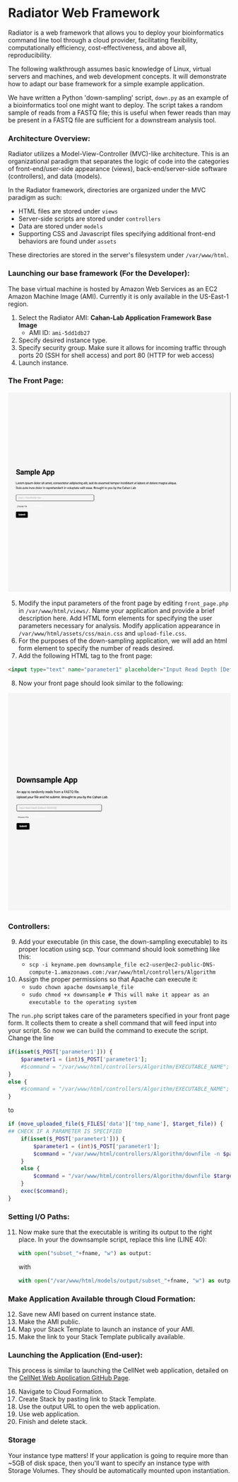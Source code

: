 # Radiator Web Framework

Radiator is a web framework that allows you to deploy your bioinformatics command line tool through a cloud provider, facilitating flexibility, computationally efficiency, cost-effectiveness, and above all, reproducibility.

The following walkthrough assumes basic knowledge of Linux, virtual servers and machines, and web development concepts. It will demonstrate how to adapt our base framework for a simple example application.

We have written a Python 'down-sampling' script, `down.py` as an example of a bioinformatics tool one might want to deploy. The script takes a random sample of reads from a FASTQ file; this is useful when fewer reads than may be present in a FASTQ file are sufficient for a downstream analysis tool.

### Architecture Overview:
Radiator utilizes a Model-View-Controller (MVC)-like architecture. This is an organizational paradigm that separates the logic of code into the categories of front-end/user-side appearance (views), back-end/server-side software (controllers), and data (models). 

In the Radiator framework, directories are organized under the MVC paradigm as such: 
* HTML files are stored under `views` 
* Server-side scripts are stored under `controllers` 
* Data are stored under `models`
* Supporting CSS and Javascript files specifying additional front-end behaviors are found under `assets` 

These directories are stored in the server's filesystem under `/var/www/html`. 


### Launching our base framework (For the Developer):
The base virtual machine is hosted by Amazon Web Services as an EC2 Amazon Machine Image (AMI). Currently it is only available in the US-East-1 region.
1.  Select the Radiator AMI: **Cahan-Lab Application Framework Base Image** 
    * AMI ID: `ami-5dd1db27`
2.  Specify desired instance type.
3.  Specify security group. Make sure it allows for incoming traffic through ports 20 (SSH for shell access) and port 80 (HTTP for web access)
4.  Launch instance.

### The Front Page:
![frontpage](md_images/blank_front_page.JPEG)

5. Modify the input parameters of the front page by editing `front_page.php` in `/var/www/html/views/`.
   Name your application and provide a brief description here. 
   Add HTML form elements for specifying the user parameters necessary for analysis. 
   Modify application appearance in `/var/www/html/assets/css/main.css` and `upload-file.css`.
6. For the purposes of the down-sampling application, we will add an html form element to specify the number of reads desired. 
7. Add the following HTML tag to the front page:
```html
<input type="text" name="parameter1" placeholder="Input Read Depth [Default 5000000]"/>
```
8. Now your front page should look similar to the following:

![frontpage](md_images/downsample_front_page.JPEG)

### Controllers:
9. Add your executable (in this case, the down-sampling executable) to its proper location using scp. Your command should look something like this:
    - ```scp -i keyname.pem downsample_file ec2-user@ec2-public-DNS-compute-1.amazonaws.com:/var/www/html/controllers/Algorithm```
10. Assign the proper permissions so that Apache can execute it:
    - ```sudo chown apache downsample_file``` 
    - ```sudo chmod +x downsample # This will make it appear as an executable to the operating system```

The `run.php` script takes care of the parameters specified in your front page form. It collects them to create a shell command that will feed input into your script.
So now we can build the command to execute the script. Change the line
```php
if(isset($_POST['parameter1'])) {
    $parameter1 = (int)$_POST['parameter1'];
    #$command = "/var/www/html/controllers/Algorithm/EXECUTABLE_NAME";
}
else {
    #$command = "/var/www/html/controllers/Algorithm/EXECUTABLE_NAME";
}
```

to 

```php
if (move_uploaded_file($_FILES['data']['tmp_name'], $target_file)) {
## CHECK IF A PARAMETER IS SPECIFIED
    if(isset($_POST['parameter1'])) {
        $parameter1 = (int)$_POST['parameter1'];
        $command = "/var/www/html/controllers/Algorithm/downfile -n $parameter1 $target_file";
    }
    else {
        $command = "/var/www/html/controllers/Algorithm/downfile $target_file";
    }
    exec($command);
}
```

### Setting I/O Paths:
11. Now make sure that the executable is writing its output to the right place. In your the downsample script, replace this line (LINE 40):
    ```python
    with open("subset_"+fname, "w") as output:
    ```
    with

    ```python
    with open("/var/www/html/models/output/subset_"+fname, "w") as output:
    ```
### Make Application Available through Cloud Formation:

12. Save new AMI based on current instance state.
13. Make the AMI public.
14. Map your Stack Template to launch an instance of your AMI.
15. Make the link to your Stack Template publically available. 

### Launching the Application (End-user):

This process is similar to launching the CellNet web application, detailed on the [CellNet Web Application GitHub Page](https://github.com/pcahan1/CellNet_Cloud).

16. Navigate to Cloud Formation.
17. Create Stack by pasting link to Stack Template.
18. Use the output URL to open the web application.
19. Use web application.
20. Finish and delete stack.  


### Storage
Your instance type matters! If your application is going to require more than ~5GB of disk space, then you'll want to specify an instance type with Storage Volumes. They should be automatically mounted upon instantiation.


